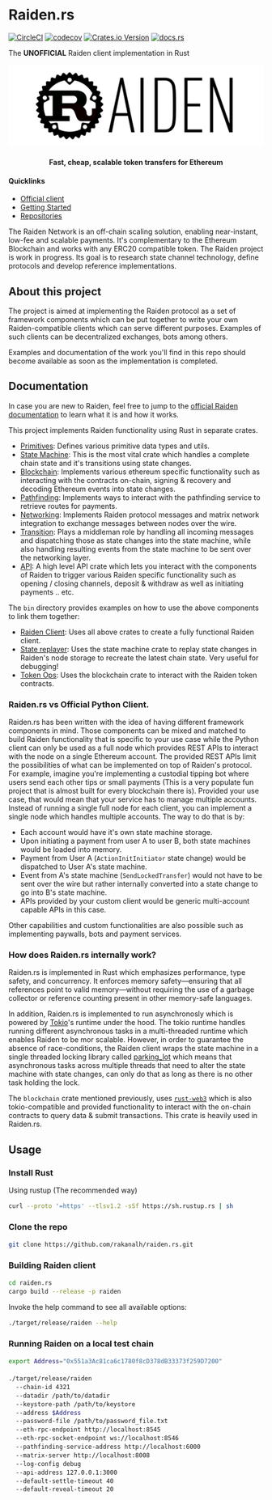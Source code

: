 # Raiden.rs

[![CircleCI](https://dl.circleci.com/status-badge/img/gh/rakanalh/raiden.rs/tree/main.svg?style=svg)](https://dl.circleci.com/status-badge/redirect/gh/rakanalh/raiden.rs/tree/main)
[![codecov](https://codecov.io/gh/rakanalh/raiden.rs/branch/main/graph/badge.svg?token=Jyi76olOco)](https://codecov.io/gh/rakanalh/raiden.rs)
[![Crates.io Version](https://img.shields.io/crates/v/raiden-rs)](https://crates.io/crates/raiden-rs)
[![docs.rs](https://img.shields.io/docsrs/raiden-rs)](https://docs.rs/raiden-rs/)

The **UNOFFICIAL** Raiden client implementation in Rust

[![Raiden](https://raw.githubusercontent.com/rakanalh/raiden-rust/main/.github/images/raiden.png)](https://raiden.network/)

<h4 align="center">
  Fast, cheap, scalable token transfers for Ethereum
</h4>

#### Quicklinks

- [Official client](https://github.com/raiden-network/raiden)
- [Getting Started](https://github.com/raiden-network/raiden#getting-started)
- [Repositories](https://github.com/raiden-network/raiden#repositories)

The Raiden Network is an off-chain scaling solution, enabling near-instant, low-fee and scalable payments. It's complementary to the Ethereum Blockchain and works with any ERC20 compatible token. The Raiden project is work in progress. Its goal is to research state channel technology, define protocols and develop reference implementations.

## About this project

The project is aimed at implementing the Raiden protocol as a set of framework components which can be put together to write your own Raiden-compatible clients which can serve different purposes. Examples of such clients can be decentralized exchanges, bots among others.

Examples and documentation of the work you'll find in this repo should become available as soon as the implementation is completed.


## Documentation

In case you are new to Raiden, feel free to jump to the [official Raiden documentation](https://raiden-network.readthedocs.io/en/latest/) to learn what it is and how it works.

This project implements Raiden functionality using Rust in separate crates.

- [Primitives](https://github.com/rakanalh/raiden.rs/tree/main/raiden/primitives): Defines various primitive data types and utils.
- [State Machine](https://github.com/rakanalh/raiden.rs/tree/main/raiden/state-machine): This is the most vital crate which handles a complete chain state and it's transitions using state changes.
- [Blockchain](https://github.com/rakanalh/raiden.rs/tree/main/raiden/blockchain): Implements various ethereum specific functionality such as interacting with the contracts on-chain, signing & recovery and decoding Ethereum events into state changes.
- [Pathfinding](https://github.com/rakanalh/raiden.rs/tree/main/raiden/pathfinding): Implements ways to interact with the pathfinding service to retrieve routes for payments.
- [Networking](https://github.com/rakanalh/raiden.rs/tree/main/raiden/network): Implements Raiden protocol messages and matrix network integration to exchange messages between nodes over the wire.
- [Transition](https://github.com/rakanalh/raiden.rs/tree/main/raiden/transition): Plays a middleman role by handling all incoming messages and dispatching those as state changes into the state machine, while also handling resulting events from the state machine to be sent over the networking layer.
- [API](https://github.com/rakanalh/raiden.rs/tree/main/raiden/api): A high level API crate which lets you interact with the components of Raiden to trigger various Raiden specific functionality such as opening / closing channels, deposit & withdraw as well as initiating payments .. etc.

The `bin` directory provides examples on how to use the above components to link them together:
- [Raiden Client](https://github.com/rakanalh/raiden.rs/tree/main/bin/raiden): Uses all above crates to create a fully functional Raiden client.
- [State replayer](https://github.com/rakanalh/raiden.rs/tree/main/bin/state-replayer): Uses the state machine crate to replay state changes in Raiden's node storage to recreate the latest chain state. Very useful for debugging!
- [Token Ops](https://github.com/rakanalh/raiden.rs/tree/main/bin/token-ops): Uses the blockchain crate to interact with the Raiden token contracts.


### Raiden.rs vs Official Python Client.

Raiden.rs has been written with the idea of having different framework components in mind. Those components can be mixed and matched to build Raiden functionality that is specific to your use case while the Python client can only be used as a full node which provides REST APIs to interact with the node on a single Ethereum account. The provided REST APIs limit the possibilities of what can be implemented on top of Raiden's protocol.
For example, imagine you're implementing a custodial tipping bot where users send each other tips or small payments (This is a very populate fun project that is almost built for every blockchain there is). Provided your use case, that would mean that your service has to manage multiple accounts. Instead of running a single full node for each client, you can implement a single node which handles multiple accounts. The way to do that is by:
- Each account would have it's own state machine storage.
- Upon initiating a payment from user A to user B, both state machines would be loaded into memory.
- Payment from User A (`ActionInitInitiator` state change) would be dispatched to User A's state machine.
- Event from A's state machine (`SendLockedTransfer`) would not have to be sent over the wire but rather internally converted into a state change to go into B's state machine.
- APIs provided by your custom client would be generic multi-account capable APIs in this case.

Other capabilities and custom functionalities are also possible such as implementing paywalls, bots and payment services.

### How does Raiden.rs internally work?

Raiden.rs is implemented in Rust which emphasizes performance, type safety, and concurrency. It enforces memory safety—ensuring that all references point to valid memory—without requiring the use of a garbage collector or reference counting present in other memory-safe languages.

In addition, Raiden.rs is implemented to run asynchronosly which is powered by [Tokio](https://tokio.rs/)'s runtime under the hood. The tokio runtime handles running different asynchronous tasks in a multi-threaded runtime which enables Raiden to be mor scalable. However, in order to guarantee the absence of race-conditions, the Raiden client wraps the state machine in a single threaded locking library called [parking_lot](https://crates.io/crates/parking_lot) which means that asynchronous tasks across multiple threads that need to alter the state machine with state changes, can only do that as long as there is no other task holding the lock.

The `blockchain` crate mentioned previously, uses [`rust-web3`](https://github.com/tomusdrw/rust-web3/) which is also tokio-compatible and provided functionality to interact with the on-chain contracts to query data & submit transactions. This crate is heavily used in Raiden.rs.

## Usage

### Install Rust

Using rustup (The recommended way)

``` sh
curl --proto '=https' --tlsv1.2 -sSf https://sh.rustup.rs | sh
```

### Clone the repo

``` sh
git clone https://github.com/rakanalh/raiden.rs.git
```

### Building Raiden client

``` sh
cd raiden.rs
cargo build --release -p raiden
```

Invoke the help command to see all available options:

``` sh
./target/release/raiden --help
```

### Running Raiden on a local test chain

``` sh
export Address="0x551a3Ac81ca6c1780f8cD378dB33373f259D7200"

./target/release/raiden
  --chain-id 4321
  --datadir /path/to/datadir
  --keystore-path /path/to/keystore
  --address $Address
  --password-file /path/to/password_file.txt
  --eth-rpc-endpoint http://localhost:8545
  --eth-rpc-socket-endpoint ws://localhost:8546
  --pathfinding-service-address http://localhost:6000
  --matrix-server http://localhost:8008
  --log-config debug
  --api-address 127.0.0.1:3000
  --default-settle-timeout 40
  --default-reveal-timeout 20
```
